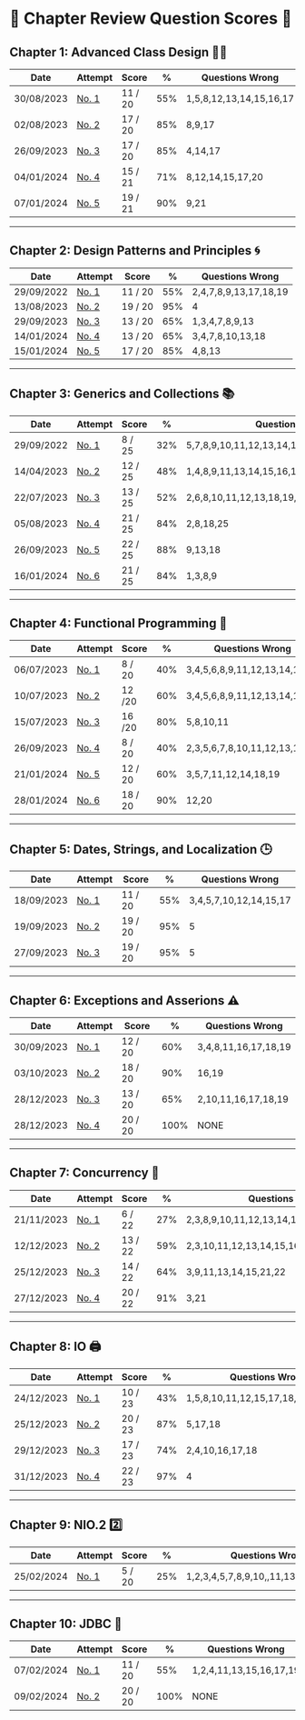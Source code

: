 # 📖 Chapter Review Question Scores 📖

## Chapter 1: Advanced Class Design 🧑‍🎨

| Date       | Attempt  | Score  |  %   |  Questions Wrong |
| -------    | -----    | ------ | ---- | ---------------- |
| 30/08/2023 | [No. 1](/src/review_questions/chapter_1/attempt_1/) | 11 / 20 | 55% | 1,5,8,12,13,14,15,16,17 |
| 02/08/2023 | [No. 2](/src/review_questions/chapter_1/attempt_2/) | 17 / 20 | 85% | 8,9,17  |
| 26/09/2023 | [No. 3](/src/review_questions/chapter_1/attempt_3/) | 17 / 20 | 85% | 4,14,17 |
| 04/01/2024 | [No. 4](/src/review_questions/chapter_1/attempt_4/) | 15 / 21 | 71% | 8,12,14,15,17,20 |
| 07/01/2024 | [No. 5](/src/review_questions/chapter_1/attempt_5/) | 19 / 21 | 90% | 9,21 |

<hr>

## Chapter 2: Design Patterns and Principles 🌀

| Date       | Attempt  | Score  |  %   |  Questions Wrong |
| -------    | -----    | ------ | ---- | ---------------- |
| 29/09/2022 | [No. 1](/src/review_questions/chapter_2/attempt_1/)  | 11 / 20 | 55%  | 2,4,7,8,9,13,17,18,19 |
| 13/08/2023 | [No. 2](/src/review_questions/chapter_2/attempt_2/)  | 19 / 20 | 95%  | 4 |
| 29/09/2023 | [No. 3](/src/review_questions/chapter_2/attempt_3/)  | 13 / 20 | 65%  | 1,3,4,7,8,9,13 |
| 14/01/2024 | [No. 4](/src/review_questions/chapter_2/attempt_4/)  | 13 / 20 | 65%  | 3,4,7,8,10,13,18 |
| 15/01/2024 | [No. 5](/src/review_questions/chapter_2/attempt_5/)  | 17 / 20 | 85%  | 4,8,13 |

<hr>

## Chapter 3: Generics and Collections 📚

| Date       | Attempt  | Score  |  %   |  Questions Wrong |
| -------    | -----    | ------ | ---- | ---------------- |
| 29/09/2022 | [No. 1](/src/review_questions/chapter_3/attempt_1/) | 8 / 25  | 32% | 5,7,8,9,10,11,12,13,14,16,17,18,19,20,23,24,25 |
| 14/04/2023 | [No. 2](/src/review_questions/chapter_3/attempt_2/) | 12 / 25 | 48% | 1,4,8,9,11,13,14,15,16,18,19,20,25 |
| 22/07/2023 | [No. 3](/src/review_questions/chapter_3/attempt_3/) | 13 / 25 | 52% | 2,6,8,10,11,12,13,18,19,20,22,24 |
| 05/08/2023 | [No. 4](/src/review_questions/chapter_3/attempt_4/) | 21 / 25 | 84% | 2,8,18,25 |
| 26/09/2023 | [No. 5](/src/review_questions/chapter_3/attempt_5/) | 22 / 25 | 88% | 9,13,18 |
| 16/01/2024 | [No. 6](/src/review_questions/chapter_3/attempt_6/) | 21 / 25 | 84% | 1,3,8,9 |
<hr>

## Chapter 4: Functional Programming 🧮

| Date       | Attempt  | Score  |  %   |  Questions Wrong |
| -------    | -----    | ------ | ---- | ---------------- |
| 06/07/2023 | [No. 1](/src/review_questions/chapter_4/attempt_1/)  | 8 / 20   | 40% | 3,4,5,6,8,9,11,12,13,14,15,18 |
| 10/07/2023 | [No. 2](/src/review_questions/chapter_4/attempt_2/)  | 12 /20   | 60% | 3,4,5,6,8,9,11,12,13,14,15,18 |
| 15/07/2023 | [No. 3](/src/review_questions/chapter_4/attempt_3/)  | 16 /20   | 80% | 5,8,10,11 |
| 26/09/2023 | [No. 4](/src/review_questions/chapter_4/attempt_4/)  | 8 / 20   | 40% | 2,3,5,6,7,8,10,11,12,13,14,18 |
| 21/01/2024 | [No. 5](/src/review_questions/chapter_4/attempt_5/)  | 12 / 20  | 60% | 3,5,7,11,12,14,18,19 |
| 28/01/2024 | [No. 6](/src/review_questions/chapter_4/attempt_6/)  | 18 / 20  | 90% | 12,20 |

<hr>

##  Chapter 5: Dates, Strings, and Localization 🕒

| Date       | Attempt  | Score  |  %   |  Questions Wrong |
| -------    | -----    | ------ | ---- | ---------------- |
| 18/09/2023 | [No. 1](/src/review_questions/chapter_5/attempt_1/) |  11 / 20  | 55% | 3,4,5,7,10,12,14,15,17 |
| 19/09/2023 | [No. 2](/src/review_questions/chapter_5/attempt_2/) |  19 / 20  | 95% | 5 |
| 27/09/2023 | [No. 3](/src/review_questions/chapter_5/attempt_3/) |  19 / 20  | 95% | 5 |

<hr>

##  Chapter 6: Exceptions and Asserions ⚠️

| Date   | Attempt | Score | % | Questions Wrong |
| ------ |-------- |------ | - | --------------  |
| 30/09/2023 | [No. 1](/src/review_questions/chapter_6/attempt_1/)  | 12 / 20 | 60%   | 3,4,8,11,16,17,18,19 |
| 03/10/2023 | [No. 2](/src/review_questions/chapter_6/attempt_2/)  | 18 / 20 | 90%   | 16,19 |
| 28/12/2023 | [No. 3](/src/review_questions/chapter_6/attempt_3/)  | 13 / 20 | 65%   | 2,10,11,16,17,18,19 |
| 28/12/2023 | [No. 4](/src/review_questions/chapter_6/attempt_4/)  | 20 / 20 | 100%  | NONE |

<hr>

##  Chapter 7: Concurrency 🧵

| Date | Attempt | Score | % | Questions Wrong |
| -----|---------|-------|---|--------------|
| 21/11/2023  | [No. 1](/src/review_questions/chapter_7/attempt_1/) | 6 / 22  | 27% | 2,3,8,9,10,11,12,13,14,16,17,18,19,20,21,22 |
| 12/12/2023  | [No. 2](/src/review_questions/chapter_7/attempt_2/) | 13 / 22 | 59% | 2,3,10,11,12,13,14,15,16                    |
| 25/12/2023  | [No. 3](/src/review_questions/chapter_7/attempt_3/) | 14 / 22 | 64% | 3,9,11,13,14,15,21,22                       |
| 27/12/2023  | [No. 4](/src/review_questions/chapter_7/attempt_4/) | 20 / 22 | 91% | 3,21                                        |

<hr>



## Chapter 8: IO 🖨️

| Date | Attempt| Score | % | Questions Wrong |
| ---- |  ----- |------ | - | --------------- |
| 24/12/2023   | [No. 1](/src/review_questions/chapter_8/attempt_1/) | 10 / 23 | 43% | 1,5,8,10,11,12,15,17,18,20,21,22,23 |
| 25/12/2023   | [No. 2](/src/review_questions/chapter_8/attempt_2/) | 20 / 23 | 87% | 5,17,18 |
| 29/12/2023   | [No. 3](/src/review_questions/chapter_8/attempt_3/) | 17 / 23 | 74% | 2,4,10,16,17,18 |
| 31/12/2023   | [No. 4](/src/review_questions/chapter_8/attempt_4/) | 22 / 23 | 97% | 4 |

<hr>

## Chapter 9: NIO.2 2️⃣

| Date | Attempt | Score | % | Questions Wrong |
| -----|---------|-------|---|--------------|
| 25/02/2024  | [No. 1](/src/review_questions/chapter_9/attempt_1/) | 5 / 20  | 25% | 1,2,3,4,5,7,8,9,10,,11,13,15,17,18,20 |

<hr>

## Chapter 10: JDBC 💾

| Date | Attempt| Score | % | Questions Wrong |
| ---- |  ----- |------ | - | --------------- |
| 07/02/2024 | [No. 1](/src/review_questions/chapter_10/attempt_1/) | 11 / 20 | 55% | 1,2,4,11,13,15,16,17,19 |
| 09/02/2024 | [No. 2](/src/review_questions/chapter_10/attempt_1/) | 20 / 20 | 100% | NONE |